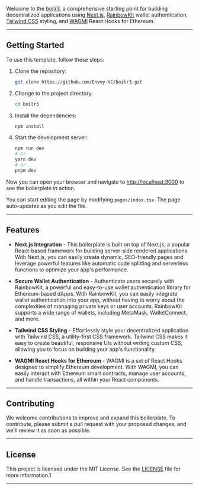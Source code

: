 Welcome to the [boilr3](https://github.com/Envoy-VC/boilr3), a comprehensive starting point for building decentralized applications using [Next.js](https://nextjs.org/), [RainbowKit](https://www.rainbowkit.com/) wallet authentication, [Tailwind CSS](https://tailwindcss.com/) styling, and [WAGMI](https://wagmi.sh/) React Hooks for Ethereum.

---

## Getting Started

To use this template, follow these steps:

1. Clone the repository:
   ```bash
   git clone https://github.com/Envoy-VC/boilr3.git
   ```
2. Change to the project directory:
   ```bash
   cd boilr3
   ```
3. Install the dependencies:

   ```bash
   npm install
   ```

4. Start the development server:
   ```bash
   npm run dev
   # or
   yarn dev
   # or
   pnpm dev
   ```

Now you can open your browser and navigate to [http://localhost:3000](http://localhost:3000) to see the boilerplate in action.

You can start editing the page by modifying `pages/index.tsx`. The page auto-updates as you edit the file.

---

## Features

- **Next.js Integration** - This boilerplate is built on top of Next.js, a popular React-based framework for building server-side rendered applications. With Next.js, you can easily create dynamic, SEO-friendly pages and leverage powerful features like automatic code splitting and serverless functions to optimize your app's performance.

- **Secure Wallet Authentication** - Authenticate users securely with RainbowKit, a powerful and easy-to-use wallet authentication library for Ethereum-based dApps. With RainbowKit, you can easily integrate wallet authentication into your app, without having to worry about the complexities of managing private keys or user accounts. RainbowKit supports a wide range of wallets, including MetaMask, WalletConnect, and more.

- **Tailwind CSS Styling** - Effortlessly style your decentralized application with Tailwind CSS, a utility-first CSS framework. Tailwind CSS makes it easy to create beautiful, responsive UIs without writing custom CSS, allowing you to focus on building your app's functionality.

- **WAGMI React Hooks for Ethereum** - WAGMI is a set of React Hooks designed to simplify Ethereum development. With WAGMI, you can easily interact with Ethereum smart contracts, manage user accounts, and handle transactions, all within your React components.

---

## Contributing

We welcome contributions to improve and expand this boilerplate. To contribute, please submit a pull request with your proposed changes, and we'll review it as soon as possible.

---

## License

This project is licensed under the MIT License. See the [LICENSE](./LICENSE) file for more information.1

---
